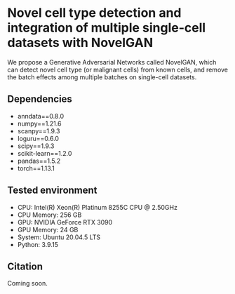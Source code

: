 # Novel cell type detection and integration of multiple single-cell datasets with NovelGAN
We propose a Generative Adversarial Networks called NovelGAN, which can detect novel cell type (or malignant cells) from 
known cells, and remove the batch effects among multiple batches on single-cell datasets.

## Dependencies
- anndata==0.8.0
- numpy==1.21.6
- scanpy==1.9.3
- loguru==0.6.0
- scipy==1.9.3
- scikit-learn==1.2.0
- pandas==1.5.2
- torch==1.13.1

## Tested environment
- CPU: Intel(R) Xeon(R) Platinum 8255C CPU @ 2.50GHz
- CPU Memory: 256 GB
- GPU: NVIDIA GeForce RTX 3090
- GPU Memory: 24 GB
- System: Ubuntu 20.04.5 LTS
- Python: 3.9.15

## Citation
Coming soon.
